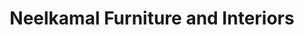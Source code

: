 ---
title: "Neelkamal Furniture and Interiors"
url: /pune/neelkamal-furniture-and-interiors/
shop: Möbel
---